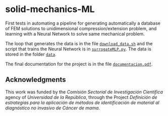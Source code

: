 # solid-mechanics-ML
First tests in automating a pipeline for generating automatically a database of FEM solutions to unidimensional compression/extension problem, and learning with a Neural Network to solve same mechanical problem.

The loop that generates the data is in the file [`download_data.sh`](./uniaxial_compression/data/loop.sh) and the script that trains the Neural Network is in [`surrogateMLP.py`](./uniaxial_compression/ML_model/surrogateMLP.py). The data is stored in the folder [`data`](./uniaxial_compression/data).

The final documentation for the project is in the file [`documentacion.pdf`](./documentation/documentacion.pdf).

## Acknowledgments

This work was funded by the _Comisión Sectorial de Investigación Científica_ agency of _Universidad de la República_, through the Project _Definición de estrategias para la aplicación de métodos de identificación de material al diagnóstico no invasivo de Cáncer de mama_.
